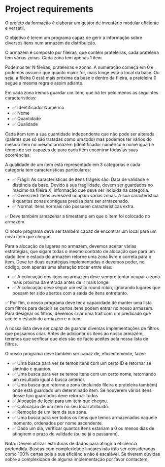 # Project requirements

O projeto da formação é elaborar um gestor de inventário modular eficiente e versátil.

O objetivo é terem um programa capaz de gerir a informação sobre diversos itens num armazém de distribuição.

O armazém é composto por fileiras, que contém prateleiras, cada prateleira tem várias zonas. Cada zona tem apenas 1 item.

Podemos ter N fileiras, prateleiras e zonas. A numeração começa em 0 e podemos assumir que quanto maior for, mais longe está o local da base. Ou seja, a fileira 0 está mais próxima da base e dentro da fileira, a prateleira 0 segue a mesma regra e assim adiante.

Em cada zona iremos guardar um item, que irá ter pelo menos as seguintes características:

- ✅ Identificador Numérico
- ✅ Nome 
- ✅ Quantidade
- ✅ Qualidade

Cada item tem a sua quantidade independente que não pode ser alterada (paletes que só são tratadas como um todo) mas podemos ter vários do mesmo item no mesmo armazém (identificador numérico e nome igual) e temos de ser capazes de para cada item encontrar todas as suas ocorrências.

A qualidade de um item está representado em 3 categorias e cada categoria tem características particulares:

- ✅ Frágil: As características de itens frágeis são: Data de validade e distância da base. Devido à sua fragilidade, devem ser guardados no máximo na fileira X, informação que deve ser incluída na categoria.
- ✅ Oversized: Itens oversized ocupam várias zonas. A sua característica é quantas zonas contíguas precisa para ser armazenado.
- ✅ Normal: Itens normais não possuem características extra.

✅ Deve também armazenar a timestamp em que o item foi colocado no armazém.

O nosso programa deve ser também capaz de encontrar um local para um novo item que chegue.

Para a alocação de lugares no armazém, devemos aceitar várias estratégias, que sigam todas o mesmo contrato de alocação que para um dado item e estado do armazém retorne uma zona livre e correta para o item. Deve ter duas estratégias implementadas e devemos poder, no código, com apenas uma alteração trocar entre elas:

- ✅ A colocação dos itens no armazém deve sempre tentar ocupar a zona mais próxima da entrada antes de ir mais longe.
- ✅ A colocação deve seguir um estilo round robin, ignorando lugares que possam ter sido abertos com a saída de itens entretanto.


✅ Por fim, o nosso programa deve ter a capacidade de manter uma lista com filtros para decidir se certos itens podem entrar no nosso armazém. Para designar os filtros, devemos criar uma trait com um predicado que aceite o estado do armazém e o item.

A nossa lista deve ser capaz de guardar diversas implementações de filtros que possamos criar. Antes de adicionar os itens ao nosso armazém, teremos que verificar que eles são de facto aceites pela nossa lista de filtros.

O nosso programa deve também ser capaz de, eficientemente, fazer:

- ✅ Uma busca para ver se temos itens com um certo ID e retornar se sim/não e quantos.
- ✅ Uma busca para ver se temos itens com um certo nome, retornando um resultado igual à busca anterior.
- ✅ Uma busca que retorne a zona (incluindo fileira e prateleira também) onde está guardado um determinado item. Se houverem vários itens desse tipo guardados deve retornar todos
- ✅ Alocação de local para um item que chegou.
- ✅ Colocação de um item no seu local atribuído.
- ✅ Remoção de um item da sua zona.
- ✅ Uma busca para ver todos os itens que temos armazenados naquele momento, ordenados por nome ascendente.
- ✅ Dado um dia, verificar quantos itens estariam a 0 ou menos dias de atingirem o prazo de validade (ou se já o passaram).

Nota: Devem utilizar estruturas de dados para atingir a eficiência pretendida. Buscas com complexidade lineares não irão ser consideradas como 100% certas pois a sua eficiência não é escalável. Se tiverem dúvidas sobre a complexidade de alguma implementação por favor contactem.
